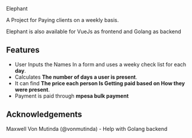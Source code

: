 Elephant

A Project for Paying clients on a weekly basis.



Elephant is also available for VueJs as frontend and Golang as backend


## Features
* User Inputs the Names In a form and uses a weeky check list for each **day**.
* Calculates **The number of days a user is present**.
* It can find **The price each person Is Getting paid based on How they were present**.
* Payment is paid through **mpesa bulk payment**


## Acknowledgements

Maxwell Von Mutinda (@vonmutinda) - Help with Golang backend